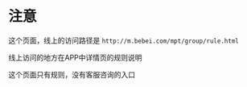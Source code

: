 # 注意

这个页面，线上的访问路径是 `http://m.bebei.com/mpt/group/rule.html`

线上访问的地方在APP中详情页的规则说明

这个页面只有规则，没有客服咨询的入口